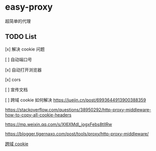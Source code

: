 # easy-proxy
超简单的代理
## TODO List
[x] 解决 cookie 问题

[ ] 自动端口号

[x] 自动打开浏览器

[x] cors

[ ] 宣传文档

[ ] 跨域 cookie 如何解决  https://juejin.cn/post/6993644913900388359

https://stackoverflow.com/questions/38950292/http-proxy-middleware-how-to-copy-all-cookie-headers

https://mp.weixin.qq.com/s/XI6XMdI_jogxFebs8tIlRw


https://blogger.tigernaxo.com/post/tools/proxy/http-proxy-middleware/

[跨域 cookie](https://cloud.tencent.com/developer/article/1838493)
